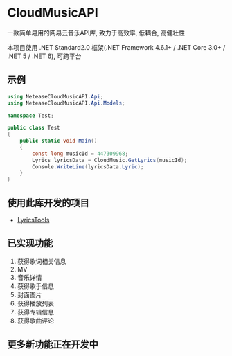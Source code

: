 # CloudMusicAPI

一款简单易用的网易云音乐API库, 致力于高效率, 低耦合, 高健壮性

本项目使用 .NET Standard2.0 框架(.NET Framework 4.6.1+ / .NET Core 3.0+ / .NET 5 / .NET 6), 可跨平台

## 示例

```c#
using NeteaseCloudMusicAPI.Api;
using NeteaseCloudMusicAPI.Api.Models;

namespace Test;

public class Test
{
    public static void Main()
    {
        const long musicId = 447309968;
        Lyrics lyricsData = CloudMusic.GetLyrics(musicId);
        Console.WriteLine(lyricsData.Lyric);
    }
}
```

## 使用此库开发的项目

- [LyricsTools](https://github.com/textGamex/LyricsTools)

## 已实现功能

1. 获得歌词相关信息
2. MV
3. 音乐详情
4. 获得歌手信息
5. 封面图片
6. 获得播放列表
7. 获得专辑信息
8. 获得歌曲评论

## 更多新功能正在开发中
